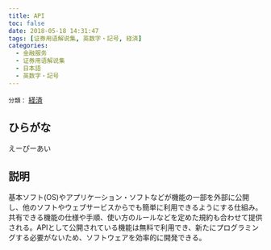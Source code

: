 ```yaml
---
title: API
toc: false
date: 2018-05-18 14:31:47
tags: [证券用语解说集, 英数字・記号, 経済]
categories:
  - 金融服务
  - 证券用语解说集
  - 日本語
  - 英数字・記号
---
```


`分類：` [経済](/tags/経済/)

## ひらがな

えーぴーあい

## 説明

基本ソフト(OS)やアプリケーション・ソフトなどが機能の一部を外部に公開し、他のソフトやウェブサービスからでも簡単に利用できるようにする仕組み。共有できる機能の仕様や手順、使い方のルールなどを定めた規約も合わせて提供される。APIとして公開されている機能は無料で利用でき、新たにプログラミングする必要がないため、ソフトウェアを効率的に開発できる。
